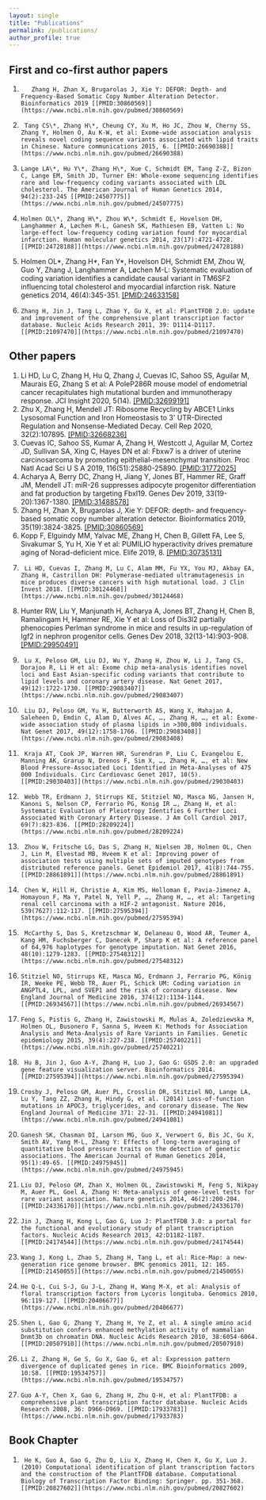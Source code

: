 ```yaml
---
layout: single
title: "Publications"
permalink: /publications/
author_profile: true
---
```


## First and co-first author papers
1.   	  Zhang H, Zhan X, Brugarolas J, Xie Y: DEFOR: Depth- and Frequency-Based Somatic Copy Number Alteration Detector. Bioinformatics 2019 [[PMID:30860569]](https://www.ncbi.nlm.nih.gov/pubmed/30860569)
8.      Tang CS\*, Zhang H\*, Cheung CY, Xu M, Ho JC, Zhou W, Cherny SS, Zhang Y, Holmen O, Au K-W, et al: Exome-wide association analysis reveals novel coding sequence variants associated with lipid traits in Chinese. Nature communications 2015, 6. [[PMID:26690388]](https://www.ncbi.nlm.nih.gov/pubmed/26690388)
11.     Lange LA\*, Hu Y\*, Zhang H\*, Xue C, Schmidt EM, Tang Z-Z, Bizon C, Lange EM, Smith JD, Turner EH: Whole-exome sequencing identifies rare and low-frequency coding variants associated with LDL cholesterol. The American Journal of Human Genetics 2014, 94(2):233-245 [[PMID:24507775]](https://www.ncbi.nlm.nih.gov/pubmed/24507775)
12.     Holmen OL\*, Zhang H\*, Zhou W\*, Schmidt E, Hovelson DH, Langhammer A, Løchen M-L, Ganesh SK, Mathiesen EB, Vatten L: No large-effect low-frequency coding variation found for myocardial infarction. Human molecular genetics 2014, 23(17):4721-4728. [[PMID:24728188]](https://www.ncbi.nlm.nih.gov/pubmed/24728188)
 15.    Holmen OL\*, Zhang H\*, Fan Y*, Hovelson DH, Schmidt EM, Zhou W, Guo Y, Zhang J, Langhammer A, Løchen M-L: Systematic evaluation of coding variation identifies a candidate causal variant in TM6SF2 influencing total cholesterol and myocardial infarction risk. Nature genetics 2014, 46(4):345-351. [[PMID:24633158]](https://www.ncbi.nlm.nih.gov/pubmed/24633158)
17.     Zhang H, Jin J, Tang L, Zhao Y, Gu X, et al: PlantTFDB 2.0: update and improvement of the comprehensive plant transcription factor database. Nucleic Acids Research 2011, 39: D1114-D1117. [[PMID:21097470]](https://www.ncbi.nlm.nih.gov/pubmed/21097470)

## Other papers
1.	Li HD, Lu C, Zhang H, Hu Q, Zhang J, Cuevas IC, Sahoo SS, Aguilar M, Maurais EG, Zhang S et al: A PoleP286R mouse model of endometrial cancer recapitulates high mutational burden and immunotherapy response. JCI Insight 2020, 5(14). [[PMID:32699191]](https://pubmed.ncbi.nlm.nih.gov/32699191/)
2.	Zhu X, Zhang H, Mendell JT: Ribosome Recycling by ABCE1 Links Lysosomal Function and Iron Homeostasis to 3' UTR-Directed Regulation and Nonsense-Mediated Decay. Cell Rep 2020, 32(2):107895. [[PMID:32668236]](https://pubmed.ncbi.nlm.nih.gov/32668236/)
3.	Cuevas IC, Sahoo SS, Kumar A, Zhang H, Westcott J, Aguilar M, Cortez JD, Sullivan SA, Xing C, Hayes DN et al: Fbxw7 is a driver of uterine carcinosarcoma by promoting epithelial-mesenchymal transition. Proc Natl Acad Sci U S A 2019, 116(51):25880-25890. [[PMID:31772025]](https://pubmed.ncbi.nlm.nih.gov/31772025/)
4.	Acharya A, Berry DC, Zhang H, Jiang Y, Jones BT, Hammer RE, Graff JM, Mendell JT: miR-26 suppresses adipocyte progenitor differentiation and fat production by targeting Fbxl19. Genes Dev 2019, 33(19-20):1367-1380. [[PMID:31488578]](https://pubmed.ncbi.nlm.nih.gov/31488578/)
5.	Zhang H, Zhan X, Brugarolas J, Xie Y: DEFOR: depth- and frequency-based somatic copy number alteration detector. Bioinformatics 2019, 35(19):3824-3825. [[PMID:30860569]](https://pubmed.ncbi.nlm.nih.gov/30860569/)
6.	Kopp F, Elguindy MM, Yalvac ME, Zhang H, Chen B, Gillett FA, Lee S, Sivakumar S, Yu H, Xie Y et al: PUMILIO hyperactivity drives premature aging of Norad-deficient mice. Elife 2019, 8. [[PMID:30735131]](https://pubmed.ncbi.nlm.nih.gov/30735131/)
1.      Li HD, Cuevas I, Zhang M, Lu C, Alam MM, Fu YX, You MJ, Akbay EA, Zhang H, Castrillon DH: Polymerase-mediated ultramutagenesis in mice produces diverse cancers with high mutational load. J Clin Invest 2018. [[PMID:30124468]](https://www.ncbi.nlm.nih.gov/pubmed/30124468)
2.  Hunter RW, Liu Y, Manjunath H, Acharya A, Jones BT, Zhang H, Chen B, Ramalingam H, Hammer RE, Xie Y et al: Loss of Dis3l2 partially phenocopies Perlman syndrome in mice and results in up-regulation of Igf2 in nephron progenitor cells. Genes Dev 2018, 32(13-14):903-908. [[PMID:29950491]](https://www.ncbi.nlm.nih.gov/pubmed/29950491)
3.      Lu X, Peloso GM, Liu DJ, Wu Y, Zhang H, Zhou W, Li J, Tang CS, Dorajoo R, Li H et al: Exome chip meta-analysis identifies novel loci and East Asian-specific coding variants that contribute to lipid levels and coronary artery disease. Nat Genet 2017, 49(12):1722-1730. [[PMID:29083407]](https://www.ncbi.nlm.nih.gov/pubmed/29083407)
4.      Liu DJ, Peloso GM, Yu H, Butterworth AS, Wang X, Mahajan A, Saleheen D, Emdin C, Alam D, Alves AC, …, Zhang H, …, et al: Exome-wide association study of plasma lipids in >300,000 individuals. Nat Genet 2017, 49(12):1758-1766. [[PMID:29083408]](https://www.ncbi.nlm.nih.gov/pubmed/29083408)
4.      Kraja AT, Cook JP, Warren HR, Surendran P, Liu C, Evangelou E, Manning AK, Grarup N, Drenos F, Sim X, …, Zhang H, …, et al: New Blood Pressure-Associated Loci Identified in Meta-Analyses of 475 000 Individuals. Circ Cardiovasc Genet 2017, 10(5). [[PMID:29030403]](https://www.ncbi.nlm.nih.gov/pubmed/29030403)
5.      Webb TR, Erdmann J, Stirrups KE, Stitziel NO, Masca NG, Jansen H, Kanoni S, Nelson CP, Ferrario PG, Konig IR …, Zhang H, et al: Systematic Evaluation of Pleiotropy Identifies 6 Further Loci Associated With Coronary Artery Disease. J Am Coll Cardiol 2017, 69(7):823-836. [[PMID:28209224]](https://www.ncbi.nlm.nih.gov/pubmed/28209224)
6.      Zhou W, Fritsche LG, Das S, Zhang H, Nielsen JB, Holmen OL, Chen J, Lin M, Elvestad MB, Hveem K et al: Improving power of association tests using multiple sets of imputed genotypes from distributed reference panels. Genet Epidemiol 2017, 41(8):744-755. [[PMID:28861891]](https://www.ncbi.nlm.nih.gov/pubmed/28861891)
7.      Chen W, Hill H, Christie A, Kim MS, Holloman E, Pavia-Jimenez A, Homayoun F, Ma Y, Patel N, Yell P, …, Zhang H, …, et al: Targeting renal cell carcinoma with a HIF-2 antagonist. Nature 2016, 539(7627):112-117. [[PMID:27595394]](https://www.ncbi.nlm.nih.gov/pubmed/27595394)
8.      McCarthy S, Das S, Kretzschmar W, Delaneau O, Wood AR, Teumer A, Kang HM, Fuchsberger C, Danecek P, Sharp K et al: A reference panel of 64,976 haplotypes for genotype imputation. Nat Genet 2016, 48(10):1279-1283. [[PMID:27548312]](https://www.ncbi.nlm.nih.gov/pubmed/27548312)
10.     Stitziel NO, Stirrups KE, Masca NG, Erdmann J, Ferrario PG, König IR, Weeke PE, Webb TR, Auer PL, Schick UM: Coding variation in ANGPTL4, LPL, and SVEP1 and the risk of coronary disease. New England Journal of Medicine 2016, 374(12):1134-1144. [[PMID:26934567]](https://www.ncbi.nlm.nih.gov/pubmed/26934567)
11.     Feng S, Pistis G, Zhang H, Zawistowski M, Mulas A, Zoledziewska M, Holmen OL, Busonero F, Sanna S, Hveem K: Methods for Association Analysis and Meta‐Analysis of Rare Variants in Families. Genetic epidemiology 2015, 39(4):227-238. [[PMID:25740221]](https://www.ncbi.nlm.nih.gov/pubmed/25740221)
9.      Hu B, Jin J, Guo A-Y, Zhang H, Luo J, Gao G: GSDS 2.0: an upgraded gene feature visualization server. Bioinformatics 2014. [[PMID:27595394]](https://www.ncbi.nlm.nih.gov/pubmed/27595394)
10.     Crosby J, Peloso GM, Auer PL, Crosslin DR, Stitziel NO, Lange LA, Lu Y, Tang ZZ, Zhang H, Hindy G, et al. (2014) Loss-of-function mutations in APOC3, triglycerides, and coronary disease. The New England Journal of Medicine 371: 22-31. [[PMID:24941081]](https://www.ncbi.nlm.nih.gov/pubmed/24941081)
11.     Ganesh SK, Chasman DI, Larson MG, Guo X, Verwoert G, Bis JC, Gu X, Smith AV, Yang M-L, Zhang Y: Effects of long-term averaging of quantitative blood pressure traits on the detection of genetic associations. The American Journal of Human Genetics 2014, 95(1):49-65. [[PMID:24975945]](https://www.ncbi.nlm.nih.gov/pubmed/24975945)
12.     Liu DJ, Peloso GM, Zhan X, Holmen OL, Zawistowski M, Feng S, Nikpay M, Auer PL, Goel A, Zhang H: Meta-analysis of gene-level tests for rare variant association. Nature genetics 2014, 46(2):200-204. [[PMID:24336170]](https://www.ncbi.nlm.nih.gov/pubmed/24336170)
16.     Jin J, Zhang H, Kong L, Gao G, Luo J: PlantTFDB 3.0: a portal for the functional and evolutionary study of plant transcription factors. Nucleic Acids Research 2013, 42:D1182-1187. [[PMID:24174544]](https://www.ncbi.nlm.nih.gov/pubmed/24174544)
18.     Wang J, Kong L, Zhao S, Zhang H, Tang L, et al: Rice-Map: a new-generation rice genome browser. BMC genomics 2011, 12: 165. [[PMID:21450055]](https://www.ncbi.nlm.nih.gov/pubmed/21450055)
19.     He Q-L, Cui S-J, Gu J-L, Zhang H, Wang M-X, et al: Analysis of floral transcription factors from Lycoris longituba. Genomics 2010, 96:119-127. [[PMID:20406677]](https://www.ncbi.nlm.nih.gov/pubmed/20406677)
20.     Shen L, Gao G, Zhang Y, Zhang H, Ye Z, et al. A single amino acid substitution confers enhanced methylation activity of mammalian Dnmt3b on chromatin DNA. Nucleic Acids Research 2010, 38:6054-6064. [[PMID:20507910]](https://www.ncbi.nlm.nih.gov/pubmed/20507910)
21.     Li Z, Zhang H, Ge S, Gu X, Gao G, et al: Expression pattern divergence of duplicated genes in rice. BMC Bioinformatics 2009, 10:S8. [[PMID:19534757]](https://www.ncbi.nlm.nih.gov/pubmed/19534757)
22.     Guo A-Y, Chen X, Gao G, Zhang H, Zhu Q-H, et al: PlantTFDB: a comprehensive plant transcription factor database. Nucleic Acids Research 2008, 36: D966-D969. [[PMID:17933783]](https://www.ncbi.nlm.nih.gov/pubmed/17933783)

## Book Chapter
1.      He K, Guo A, Gao G, Zhu Q, Liu X, Zhang H, Chen X, Gu X, Luo J. (2010) Computational identification of plant transcription factors and the construction of the PlantTFDB database. Computational Biology of Transcription Factor Binding: Springer. pp. 351-368. [[PMID:20827602]](https://www.ncbi.nlm.nih.gov/pubmed/20827602)
